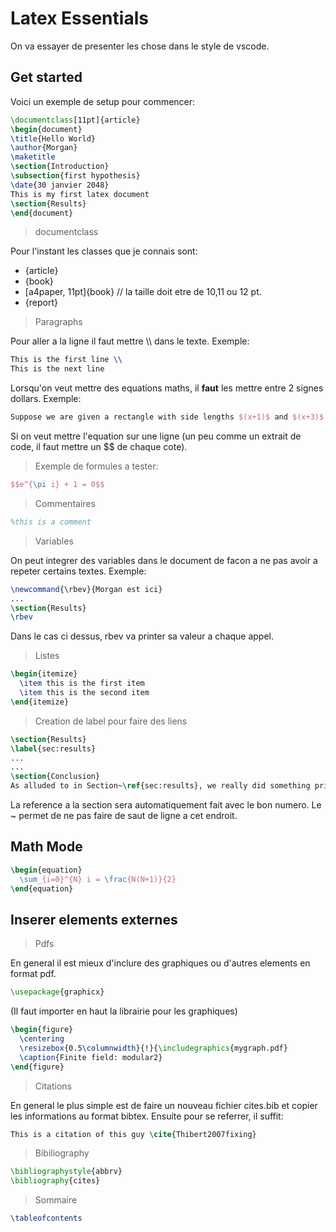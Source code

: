 # Latex Essentials

On va essayer de presenter les chose dans le style de vscode.

## Get started
Voici un exemple de setup pour commencer:
```tex
\documentclass[11pt]{article}
\begin{document}
\title{Hello World}
\author{Morgan}
\maketitle
\section{Introduction}
\subsection{first hypothesis}
\date{30 janvier 2048}
This is my first latex document
\section{Results}
\end{document}
```

> documentclass

Pour l'instant les classes que je connais sont:
  - {article}
  - {book}
  - [a4paper, 11pt]{book} // la taille doit etre de 10,11 ou 12 pt.
  - {report}

> Paragraphs

Pour aller a la ligne il faut mettre \\\ dans le texte. Exemple:
```tex
This is the first line \\
This is the next line
```

Lorsqu'on veut mettre des equations maths, il **faut** les mettre entre 2 signes dollars. Exemple:
```tex
Suppose we are given a rectangle with side lengths $(x+1)$ and $(x+3)$. Then the equation $A=x^2+4x+3$ represents the area of the rectangle.
```
Si on veut mettre l'equation sur une ligne (un peu comme un extrait de code, il faut mettre un $$ de chaque cote).

> Exemple de formules a tester:
```tex
$$e^{\pi i} + 1 = 0$$
```

> Commentaires
```tex
%this is a comment
```

> Variables

On peut integrer des variables dans le document de facon a ne pas avoir a repeter certains textes. Exemple:
```tex
\newcommand{\rbev}{Morgan est ici}
...
\section{Results}
\rbev
```
Dans le cas ci dessus, rbev va printer sa valeur a chaque appel.

> Listes
```tex
\begin{itemize}
  \item this is the first item
  \item this is the second item
\end{itemize}
```

> Creation de label pour faire des liens
```tex
\section{Results}
\label{sec:results}
...
...
\section{Conclusion}
As alluded to in Section~\ref{sec:results}, we really did something prior...
```
La reference a la section sera automatiquement fait avec le bon numero.
Le ~ permet de ne pas faire de saut de ligne a cet endroit.

## Math Mode
```tex
\begin{equation}
  \sum_{i=0}^{N} i = \frac{N(N+1)}{2}
\end{equation}
```

## Inserer elements externes
> Pdfs

En general il est mieux d'inclure des graphiques ou d'autres elements en format pdf.
```tex
\usepackage{graphicx}
```
(Il faut importer en haut la librairie pour les graphiques)
```tex
\begin{figure}
  \centering
  \resizebox{0.5\columnwidth}{!}{\includegraphics{mygraph.pdf}
  \caption{Finite field: modular2}
\end{figure}
```

> Citations 

En general le plus simple est de faire un nouveau fichier cites.bib et copier les informations au format bibtex.
Ensuite pour se referrer, il suffit:
```tex
This is a citation of this guy \cite{Thibert2007fixing}
```

> Bibiliography

```tex
\bibliographystyle{abbrv}
\bibliography{cites}
```

> Sommaire
```tex
\tableofcontents
```